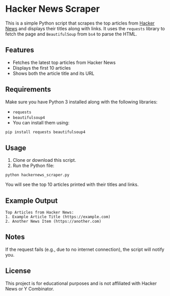 # Hacker News Scraper

This is a simple Python script that scrapes the top articles from [Hacker News](https://news.ycombinator.com/) and displays their titles along with links. It uses the `requests` library to fetch the page and `BeautifulSoup` from `bs4` to parse the HTML.

## Features
- Fetches the latest top articles from Hacker News
- Displays the first 10 articles
- Shows both the article title and its URL

## Requirements
Make sure you have Python 3 installed along with the following libraries:
- `requests`
- `beautifulsoup4`
- You can install them using:
```bash
pip install requests beautifulsoup4
```
## Usage
1. Clone or download this script.
2. Run the Python file:

```
python hackernews_scraper.py
```
You will see the top 10 articles printed with their titles and links.

## Example Output
```
Top Articles from Hacker News:
1. Example Article Title (https://example.com)
2. Another News Item (https://another.com)
```
## Notes
If the request fails (e.g., due to no internet connection), the script will notify you.

## License
This project is for educational purposes and is not affiliated with Hacker News or Y Combinator.


